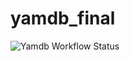 # yamdb_final
![Yamdb Workflow Status](https://github.com/kichannf/yamdb_final/actions/workflows/yamdb_workflow.yml/badge.svg)
